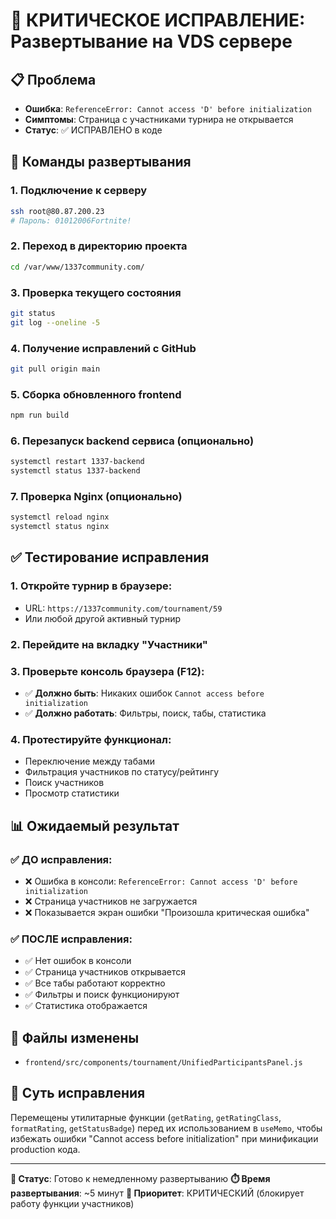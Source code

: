 # 🚨 КРИТИЧЕСКОЕ ИСПРАВЛЕНИЕ: Развертывание на VDS сервере

## 📋 Проблема
- **Ошибка**: `ReferenceError: Cannot access 'D' before initialization`
- **Симптомы**: Страница с участниками турнира не открывается
- **Статус**: ✅ ИСПРАВЛЕНО в коде

## 🚀 Команды развертывания

### 1. Подключение к серверу
```bash
ssh root@80.87.200.23
# Пароль: 01012006Fortnite!
```

### 2. Переход в директорию проекта
```bash
cd /var/www/1337community.com/
```

### 3. Проверка текущего состояния
```bash
git status
git log --oneline -5
```

### 4. Получение исправлений с GitHub
```bash
git pull origin main
```

### 5. Сборка обновленного frontend
```bash
npm run build
```

### 6. Перезапуск backend сервиса (опционально)
```bash
systemctl restart 1337-backend
systemctl status 1337-backend
```

### 7. Проверка Nginx (опционально)
```bash
systemctl reload nginx
systemctl status nginx
```

## ✅ Тестирование исправления

### 1. Откройте турнир в браузере:
- URL: `https://1337community.com/tournament/59`
- Или любой другой активный турнир

### 2. Перейдите на вкладку "Участники"

### 3. Проверьте консоль браузера (F12):
- ✅ **Должно быть**: Никаких ошибок `Cannot access before initialization`
- ✅ **Должно работать**: Фильтры, поиск, табы, статистика

### 4. Протестируйте функционал:
- Переключение между табами
- Фильтрация участников по статусу/рейтингу
- Поиск участников
- Просмотр статистики

## 📊 Ожидаемый результат

### ✅ ДО исправления:
- ❌ Ошибка в консоли: `ReferenceError: Cannot access 'D' before initialization`
- ❌ Страница участников не загружается
- ❌ Показывается экран ошибки "Произошла критическая ошибка"

### ✅ ПОСЛЕ исправления:
- ✅ Нет ошибок в консоли
- ✅ Страница участников открывается
- ✅ Все табы работают корректно
- ✅ Фильтры и поиск функционируют
- ✅ Статистика отображается

## 🔧 Файлы изменены
- `frontend/src/components/tournament/UnifiedParticipantsPanel.js`

## 📝 Суть исправления
Перемещены утилитарные функции (`getRating`, `getRatingClass`, `formatRating`, `getStatusBadge`) перед их использованием в `useMemo`, чтобы избежать ошибки "Cannot access before initialization" при минификации production кода.

---
**🎯 Статус**: Готово к немедленному развертыванию
**⏱️ Время развертывания**: ~5 минут
**🚨 Приоритет**: КРИТИЧЕСКИЙ (блокирует работу функции участников) 